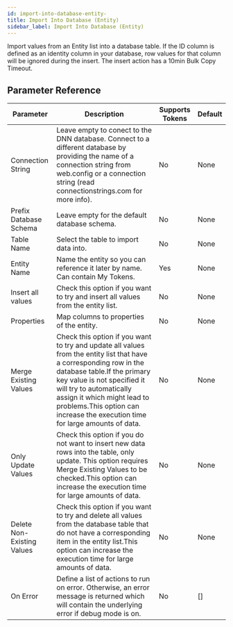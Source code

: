 ```yaml
---
id: import-into-database-entity-
title: Import Into Database (Entity)
sidebar_label: Import Into Database (Entity)
---
```



Import values from an Entity list into a database table. If the ID column is defined as an identity column in your database, row values for that column will be ignored during the insert. The insert action has a 10min Bulk Copy Timeout.

## Parameter Reference
| Parameter | Description | Supports Tokens | Default |
| -- | -- | -- | -- |
| Connection String | Leave empty to conect to the DNN database. Connect to a different database by providing the name of a connection string from web.config or a connection string (read connectionstrings.com for more info). | No | None |
| Prefix Database Schema | Leave empty for the default database schema. | No | None |
| Table Name | Select the table to import data into. | No | None |
| Entity Name | Name the entity so you can reference it later by name. Can contain My Tokens. | Yes | None |
| Insert all values | Check this option if you want to try and insert all values from the entity list. | No | None |
| Properties | Map columns to properties of the entity. | No | None |
| Merge Existing Values | Check this option if you want to try and update all values from the entity list that have a corresponding row in the database table.If the primary key value is not specified it will try to automatically assign it which might lead to problems.This option can increase the execution time for large amounts of data. | No | None |
| Only Update Values | Check this option if you do not want to insert new data rows into the table, only update. This option requires Merge Existing Values to be checked.This option can increase the execution time for large amounts of data. | No | None |
| Delete Non-Existing Values | Check this option if you want to try and delete all values from the database table that do not have a corresponding item in the entity list.This option can increase the execution time for large amounts of data. | No | None |
| On Error | Define a list of actions to run on error. Otherwise, an error message is returned which will contain the underlying error if debug mode is on. | No | [] |
